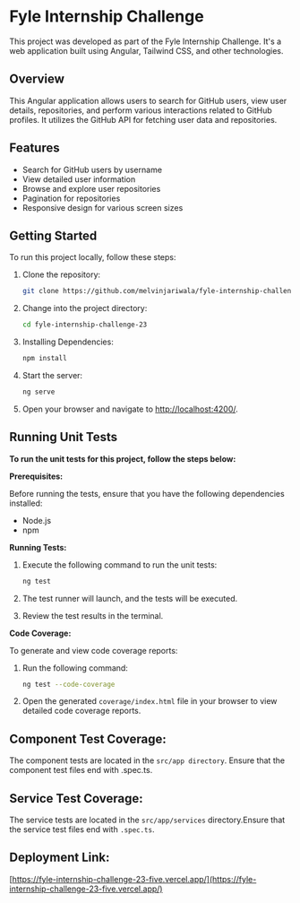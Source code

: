 # Fyle Internship Challenge

This project was developed as part of the Fyle Internship Challenge. It's a web application built using Angular, Tailwind CSS, and other technologies.

## Overview

This Angular application allows users to search for GitHub users, view user details, repositories, and perform various interactions related to GitHub profiles. It utilizes the GitHub API for fetching user data and repositories.

## Features

- Search for GitHub users by username
- View detailed user information
- Browse and explore user repositories
- Pagination for repositories
- Responsive design for various screen sizes

## Getting Started

To run this project locally, follow these steps:

1. Clone the repository:

   ```bash
   git clone https://github.com/melvinjariwala/fyle-internship-challenge-23.git
   ```

2. Change into the project directory:

   ```bash
   cd fyle-internship-challenge-23
   ```

3. Installing Dependencies:
   ```bash
   npm install
   ```
4. Start the server:
   ```bash
   ng serve
   ```
5. Open your browser and navigate to [http://localhost:4200/](http://localhost:4200/).

## Running Unit Tests

**To run the unit tests for this project, follow the steps below:**

**Prerequisites:**

Before running the tests, ensure that you have the following dependencies installed:

- Node.js
- npm

**Running Tests:**

1. Execute the following command to run the unit tests:

   ```bash
   ng test
   ```

2. The test runner will launch, and the tests will be executed.
3. Review the test results in the terminal.

**Code Coverage:**

To generate and view code coverage reports:

1. Run the following command:

   ```bash
   ng test --code-coverage
   ```

2. Open the generated `coverage/index.html` file in your browser to view detailed code coverage reports.

## Component Test Coverage:

The component tests are located in the `src/app directory`. Ensure that the component test files end with .spec.ts.

## Service Test Coverage:

The service tests are located in the `src/app/services` directory.Ensure that the service test files end with `.spec.ts`.

## Deployment Link:

[https://fyle-internship-challenge-23-five.vercel.app/](https://fyle-internship-challenge-23-five.vercel.app/)
